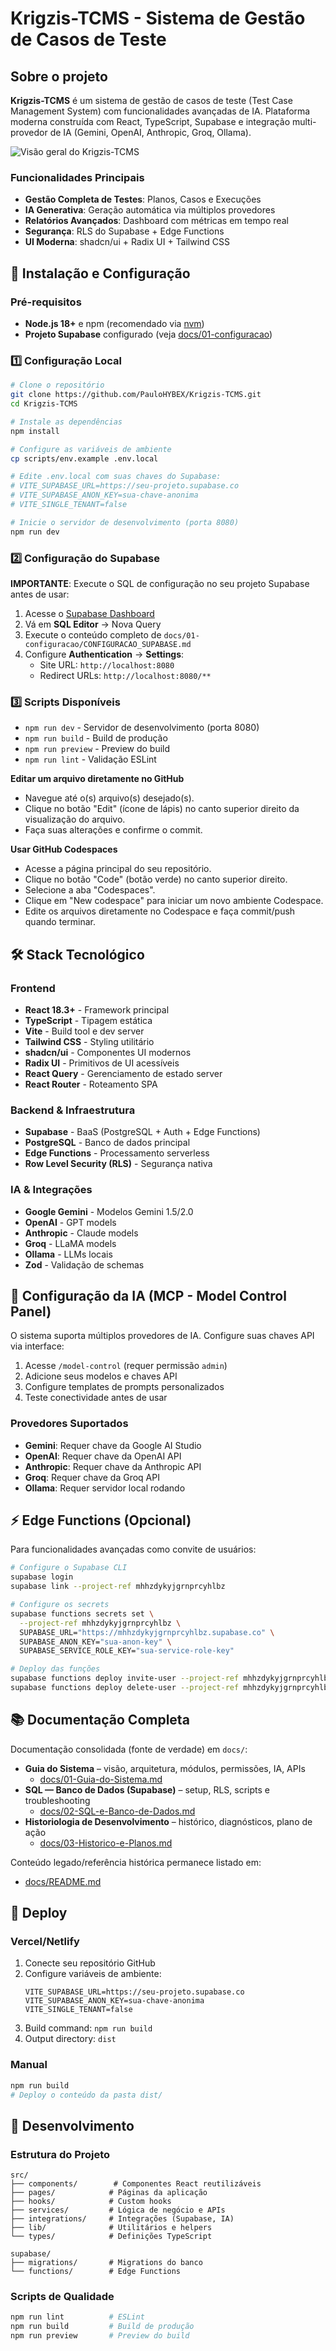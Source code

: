 # Krigzis-TCMS - Sistema de Gestão de Casos de Teste

## Sobre o projeto

**Krigzis-TCMS** é um sistema de gestão de casos de teste (Test Case Management System) com funcionalidades avançadas de IA. Plataforma moderna construída com React, TypeScript, Supabase e integração multi-provedor de IA (Gemini, OpenAI, Anthropic, Groq, Ollama).

![Visão geral do Krigzis-TCMS](docs/assets/screenshot.png.png)

### Funcionalidades Principais

 - **Gestão Completa de Testes**: Planos, Casos e Execuções
 - **IA Generativa**: Geração automática via múltiplos provedores
 - **Relatórios Avançados**: Dashboard com métricas em tempo real
 - **Segurança**: RLS do Supabase + Edge Functions
 - **UI Moderna**: shadcn/ui + Radix UI + Tailwind CSS

## 🚀 Instalação e Configuração

### Pré-requisitos
- **Node.js 18+** e npm (recomendado via [nvm](https://github.com/nvm-sh/nvm))
- **Projeto Supabase** configurado (veja [docs/01-configuracao](docs/01-configuracao/))

### 1️⃣ Configuração Local

```bash
# Clone o repositório
git clone https://github.com/PauloHYBEX/Krigzis-TCMS.git
cd Krigzis-TCMS

# Instale as dependências
npm install

# Configure as variáveis de ambiente
cp scripts/env.example .env.local

# Edite .env.local com suas chaves do Supabase:
# VITE_SUPABASE_URL=https://seu-projeto.supabase.co
# VITE_SUPABASE_ANON_KEY=sua-chave-anonima
# VITE_SINGLE_TENANT=false

# Inicie o servidor de desenvolvimento (porta 8080)
npm run dev
```

### 2️⃣ Configuração do Supabase

**IMPORTANTE**: Execute o SQL de configuração no seu projeto Supabase antes de usar:

1. Acesse o [Supabase Dashboard](https://supabase.com/dashboard)
2. Vá em **SQL Editor** → Nova Query
3. Execute o conteúdo completo de `docs/01-configuracao/CONFIGURACAO_SUPABASE.md`
4. Configure **Authentication** → **Settings**:
   - Site URL: `http://localhost:8080`
   - Redirect URLs: `http://localhost:8080/**`

### 3️⃣ Scripts Disponíveis

- `npm run dev` - Servidor de desenvolvimento (porta 8080)
- `npm run build` - Build de produção
- `npm run preview` - Preview do build
- `npm run lint` - Validação ESLint

**Editar um arquivo diretamente no GitHub**

- Navegue até o(s) arquivo(s) desejado(s).
- Clique no botão "Edit" (ícone de lápis) no canto superior direito da visualização do arquivo.
- Faça suas alterações e confirme o commit.

**Usar GitHub Codespaces**

- Acesse a página principal do seu repositório.
- Clique no botão "Code" (botão verde) no canto superior direito.
- Selecione a aba "Codespaces".
- Clique em "New codespace" para iniciar um novo ambiente Codespace.
- Edite os arquivos diretamente no Codespace e faça commit/push quando terminar.

## 🛠️ Stack Tecnológico

### Frontend
- **React 18.3+** - Framework principal
- **TypeScript** - Tipagem estática
- **Vite** - Build tool e dev server
- **Tailwind CSS** - Styling utilitário
- **shadcn/ui** - Componentes UI modernos
- **Radix UI** - Primitivos de UI acessíveis
- **React Query** - Gerenciamento de estado server
- **React Router** - Roteamento SPA

### Backend & Infraestrutura
- **Supabase** - BaaS (PostgreSQL + Auth + Edge Functions)
- **PostgreSQL** - Banco de dados principal
- **Edge Functions** - Processamento serverless
- **Row Level Security (RLS)** - Segurança nativa

### IA & Integrações
- **Google Gemini** - Modelos Gemini 1.5/2.0
- **OpenAI** - GPT models
- **Anthropic** - Claude models  
- **Groq** - LLaMA models
- **Ollama** - LLMs locais
- **Zod** - Validação de schemas

## 🤖 Configuração da IA (MCP - Model Control Panel)

O sistema suporta múltiplos provedores de IA. Configure suas chaves API via interface:

1. Acesse `/model-control` (requer permissão `admin`)
2. Adicione seus modelos e chaves API
3. Configure templates de prompts personalizados
4. Teste conectividade antes de usar

### Provedores Suportados
- **Gemini**: Requer chave da Google AI Studio
- **OpenAI**: Requer chave da OpenAI API
- **Anthropic**: Requer chave da Anthropic API
- **Groq**: Requer chave da Groq API
- **Ollama**: Requer servidor local rodando

## ⚡ Edge Functions (Opcional)

Para funcionalidades avançadas como convite de usuários:

```bash
# Configure o Supabase CLI
supabase login
supabase link --project-ref mhhzdykyjgrnprcyhlbz

# Configure os secrets
supabase functions secrets set \
  --project-ref mhhzdykyjgrnprcyhlbz \
  SUPABASE_URL="https://mhhzdykyjgrnprcyhlbz.supabase.co" \
  SUPABASE_ANON_KEY="sua-anon-key" \
  SUPABASE_SERVICE_ROLE_KEY="sua-service-role-key"

# Deploy das funções
supabase functions deploy invite-user --project-ref mhhzdykyjgrnprcyhlbz
supabase functions deploy delete-user --project-ref mhhzdykyjgrnprcyhlbz
```

## 📚 Documentação Completa

Documentação consolidada (fonte de verdade) em `docs/`:

- **Guia do Sistema** – visão, arquitetura, módulos, permissões, IA, APIs
  - [docs/01-Guia-do-Sistema.md](docs/01-Guia-do-Sistema.md)
- **SQL — Banco de Dados (Supabase)** – setup, RLS, scripts e troubleshooting
  - [docs/02-SQL-e-Banco-de-Dados.md](docs/02-SQL-e-Banco-de-Dados.md)
- **Historiologia de Desenvolvimento** – histórico, diagnósticos, plano de ação
  - [docs/03-Historico-e-Planos.md](docs/03-Historico-e-Planos.md)

Conteúdo legado/referência histórica permanece listado em:
- [docs/README.md](docs/README.md)

## 🚀 Deploy

### Vercel/Netlify
1. Conecte seu repositório GitHub
2. Configure variáveis de ambiente:
   ```
   VITE_SUPABASE_URL=https://seu-projeto.supabase.co
   VITE_SUPABASE_ANON_KEY=sua-chave-anonima
   VITE_SINGLE_TENANT=false
   ```
3. Build command: `npm run build`
4. Output directory: `dist`

### Manual
```bash
npm run build
# Deploy o conteúdo da pasta dist/
```

## 🔧 Desenvolvimento

### Estrutura do Projeto
```
src/
├── components/        # Componentes React reutilizáveis
├── pages/            # Páginas da aplicação
├── hooks/            # Custom hooks
├── services/         # Lógica de negócio e APIs
├── integrations/     # Integrações (Supabase, IA)
├── lib/              # Utilitários e helpers
└── types/            # Definições TypeScript

supabase/
├── migrations/       # Migrations do banco
└── functions/        # Edge Functions
```

### Scripts de Qualidade
```bash
npm run lint          # ESLint
npm run build         # Build de produção
npm run preview       # Preview do build
```
